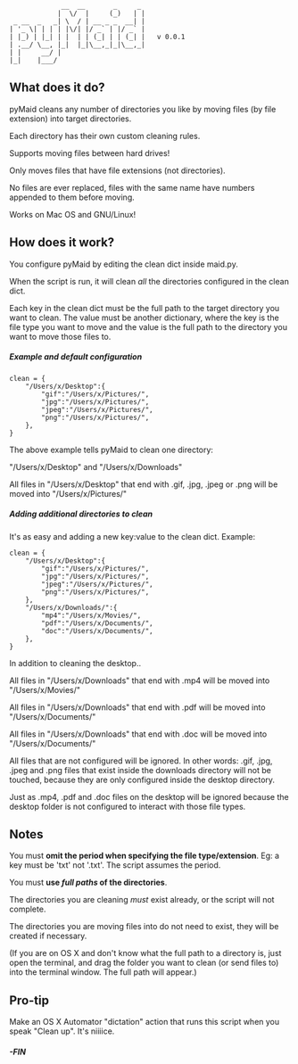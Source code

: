 ```
             __  __       _     _
            |  \/  |     (_)   | |
 _ __  _   _| \  / | __ _ _  __| |
| '_ \| | | | |\/| |/ _` | |/ _` |
| |_) | |_| | |  | | (_| | | (_| |   v 0.0.1
| .__/ \__, |_|  |_|\__,_|_|\__,_|   
| |     __/ |
|_|    |___/

```


## What does it do?


pyMaid cleans any number of directories you like by moving files (by file extension) into target directories.

Each directory has their own custom cleaning rules.

Supports moving files between hard drives!

Only moves files that have file extensions (not directories).

No files are ever replaced, files with the same name have numbers appended to them before moving.

Works on Mac OS and GNU/Linux!


## How does it work?

You configure pyMaid by editing the clean dict inside maid.py.

When the script is run, it will clean *all* the directories configured in the clean dict.

Each key in the clean dict must be the full path to the target directory you want to clean. The value must be another dictionary, where the key is the file type you want to move and the value is the full path to the directory you want to move those files to.


##### Example and default configuration


```
clean = {
    "/Users/x/Desktop":{
        "gif":"/Users/x/Pictures/",
        "jpg":"/Users/x/Pictures/",
        "jpeg":"/Users/x/Pictures/",
        "png":"/Users/x/Pictures/",
    },
}
```


The above example tells pyMaid to clean one directory:

"/Users/x/Desktop" and "/Users/x/Downloads"

All files in "/Users/x/Desktop" that end with .gif, .jpg, .jpeg or .png will be moved into "/Users/x/Pictures/"


##### Adding additional directories to clean

It's as easy and adding a new key:value to the clean dict.  Example:

```
clean = {
    "/Users/x/Desktop":{
        "gif":"/Users/x/Pictures/",
        "jpg":"/Users/x/Pictures/",
        "jpeg":"/Users/x/Pictures/",
        "png":"/Users/x/Pictures/",
    },
    "/Users/x/Downloads/":{
        "mp4":"/Users/x/Movies/",
        "pdf":"/Users/x/Documents/",
        "doc":"/Users/x/Documents/",
    },
}
```

In addition to cleaning the desktop..

All files in "/Users/x/Downloads" that end with .mp4 will be moved into "/Users/x/Movies/" 

All files in "/Users/x/Downloads" that end with .pdf will be moved into "/Users/x/Documents/"

All files in "/Users/x/Downloads" that end with .doc will be moved into "/Users/x/Documents/"

All files that are not configured will be ignored. In other words: .gif, .jpg, .jpeg and .png files that exist inside the downloads directory will not be touched, because they are only configured inside the desktop directory. 

Just as .mp4, .pdf and .doc files on the desktop will be ignored because the desktop folder is not configured to interact with those file types.


## Notes 


You must **omit the period when specifying the file type/extension**.  Eg: a key must be 'txt'  not '.txt'.  The script assumes
the period.

You must **use *full paths* of the directories**.  

The directories you are cleaning *must* exist already, or the script will not complete.

The directories you are moving files into do not need to exist, they will be created if necessary.

(If you are on OS X and don't know what the full path to a directory is, just open
the terminal, and drag the folder you want to clean (or send files to) into the terminal window. The full path will appear.)



## Pro-tip

Make an OS X Automator "dictation" action that runs this script when you speak "Clean up".  It's niiiice.


##### -FIN